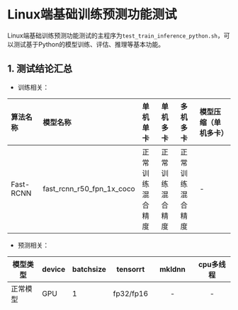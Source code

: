 # Linux端基础训练预测功能测试

Linux端基础训练预测功能测试的主程序为`test_train_inference_python.sh`，可以测试基于Python的模型训练、评估、推理等基本功能。


## 1. 测试结论汇总

- 训练相关：

| 算法名称 | 模型名称 | 单机单卡 | 单机多卡 | 多机多卡 | 模型压缩（单机多卡） |
|  :----  |   :----  |    :----  |  :----   |  :----   |  :----   |
|  Fast-RCNN  | fast_rcnn_r50_fpn_1x_coco | 正常训练 <br> 混合精度 | 正常训练 <br> 混合精度 | 正常训练 <br> 混合精度 | - |


- 预测相关：

| 模型类型 |device | batchsize | tensorrt | mkldnn | cpu多线程 |
|  ----   |  ---- |   ----   |  :----:  |   :----:   |  :----:  |
| 正常模型 | GPU | 1 | fp32/fp16 | - | - |
| 正常模型 | CPU | 1 | - | fp32/fp16 | 支持 |

## 2. 测试流程

运行环境配置请参考[文档](./install.md)的内容配置 TIPC 的运行环境。

### 2.1 安装依赖
- 安装PaddlePaddle >= 2.2
- 安装PaddleDetection依赖
    ```
    pip install -r ./requirements.txt
    pip install -r ./test_tipc/requirements.txt
    ```
- 安装autolog（规范化日志输出工具）
    ```
    git clone https://github.com/LDOUBLEV/AutoLog
    cd AutoLog
    pip install -r ./requirements.txt
    python setup.py bdist_wheel
    pip install ./dist/auto_log-1.0.0-py3-none-any.whl
    ```


### 2.2 功能测试
先运行`prepare.sh`准备数据和模型，然后运行`test_train_inference_python.sh`进行测试，最终在```test_tipc/output```目录下生成`python_infer_*.log`格式的日志文件，
以 fast_rcnn_r50_fpn_1x_coco 为例。

`test_train_inference_python.sh`包含4种运行模式，每种模式的运行数据不同，分别用于测试速度和精度，分别是：

- 模式1：lite_train_infer，使用少量数据训练，用于快速验证训练到预测的走通流程，不验证精度和速度；
```shell
bash test_tipc/prepare.sh ./test_tipc/configs/fast_rcnn_r50_fpn_1x_coco.txt 'lite_train_infer'
bash test_tipc2/test_train_inference_python.sh ./test_tipc/configs/fast_rcnn_r50_fpn_1x_coco.txt 'lite_train_infer'
```

- 模式2：whole_infer，使用少量数据训练，一定量数据预测，用于验证训练后的模型执行预测，预测速度是否合理；
```shell
bash test_tipc/prepare.sh ./test_tipc/configs/fast_rcnn_r50_fpn_1x_coco.txt  'whole_infer'
bash test_tipc2/test_train_inference_python.sh ./test_tipc/configs/fast_rcnn_r50_fpn_1x_coco.txt 'whole_infer'
```

- 模式3：whole_train_infer，CE： 全量数据训练，全量数据预测，验证模型训练精度，预测精度，预测速度；
```shell
bash test_tipc/prepare.sh ./test_tipc/configs/fast_rcnn_r50_fpn_1x_coco.txt 'whole_train_infer'
bash test_tipc/test_train_inference_python.sh ./test_tipc/configs/fast_rcnn_r50_fpn_1x_coco.txt 'whole_train_infer'
```

- 模式4：infer，不训练，全量数据预测，走通开源模型评估、动转静，检查inference model预测时间和精度;
```shell
bash test_tipc/prepare.sh ./test_tipc/configs/fast_rcnn_r50_fpn_1x_coco.txt 'infer'
bash test_tipc/test_train_inference_python.sh ./test_tipc/configs/fast_rcnn_r50_fpn_1x_coco.txt 'infer'
```

运行相应指令后，在`test_tipc/output`文件夹下自动会保存运行日志。如'lite_train_infer'模式下，会运行训练+推理的链条，因此，在`test_tipc/output`文件夹有以下文件：
```
test_tipc/output/
|- results.log    # 运行指令状态的日志
|- norm_train_gpus_0_autocast_null/  # GPU 0号卡上正常训练的训练日志和模型保存文件夹
|- pact_train_gpus_0_autocast_null/  # GPU 0号卡上量化训练的训练日志和模型保存文件夹
......
|- python_infer_cpu_usemkldnn_True_threads_1_precision_fluid_batchsize_1.log  # CPU 上开启 Mkldnn 线程数设置为 1，测试 batch_size=1 条件下的预测运行日志
|- python_infer_gpu_precision_trt_fp16_batchsize_1.log # GPU上开启TensorRT，测试 batch_size=1 的半精度预测日志
......
```

其中`results.log`中包含了每条指令的运行状态，如果运行成功会输出：
```
Run successfully with command - python3.7 tools/train.py -c configs/fast_rcnn/fast_rcnn_r50_fpn_1x_coco.yml -o use_gpu=True save_dir=./test_tipc/output/norm_train_gpus_0_autocast_null epoch=1 pretrain_weights=https://paddledet.bj.bcebos.com/models/yolov3_darknet53_270e_coco.pdparams TrainReader.batch_size=2 filename=yolov3_darknet53_270e_coco  !
Run successfully with command - python3.7 tools/eval.py -c configs/fast_rcnn/fast_rcnn_r50_fpn_1x_coco.yml -o weights=./test_tipc/output/norm_train_gpus_0_autocast_null/fast_rcnn_r50_fpn_1x_coco/model_final.pdparams use_gpu=True  !
......
```
如果运行失败，会输出：
```
Run failed with command - python3.7 tools/train.py -c configs/fast_rcnn/fast_rcnn_r50_fpn_1x_coco.yml -o use_gpu=True save_dir=./test_tipc/output/norm_train_gpus_0_autocast_null epoch=1 pretrain_weights=https://paddledet.bj.bcebos.com/models/yolov3_darknet53_270e_coco.pdparams TrainReader.batch_size=2 filename=yolov3_darknet53_270e_coco  !
Run failed with command - python3.7 tools/eval.py -c configs/fast_rcnn/fast_rcnn_r50_fpn_1x_coco.yml -o weights=./test_tipc/output/norm_train_gpus_0_autocast_null/fast_rcnn_r50_fpn_1x_coco/model_final.pdparams use_gpu=True  !
......
```
可以很方便的根据`results_python.log`中的内容判定哪一个指令运行错误。


### 2.3 精度测试

使用compare_results.py脚本比较模型预测的结果是否符合预期，主要步骤包括：
- 提取日志中的预测坐标；
- 从本地文件中提取保存好的坐标结果；
- 比较上述两个结果是否符合精度预期，误差大于设置阈值时会报错。

#### 使用方式
运行命令：
```shell
python3.7 test_tipc/compare_results.py --gt_file=./test_tipc/results/python_*.txt  --log_file=./test_tipc/output/python_*.log --atol=1e-3 --rtol=1e-3
```

参数介绍：  
- gt_file：指向事先保存好的预测结果路径，支持*.txt 结尾，会自动索引*.txt 格式的文件，文件默认保存在 test_tipc/result/ 文件夹下
- log_file: 指向运行 test_tipc/test_train_inference_python.sh 脚本的 infer 模式保存的预测日志，预测日志中打印的有预测结果，比如：文本框，预测文本，类别等等，同样支持 python_infer_*.log格式传入
- atol: 设置的绝对误差
- rtol: 设置的相对误差


## 3. 更多教程
本文档为功能测试用，更丰富的训练预测使用教程请参考：  
[模型训练](../../docs/tutorials/GETTING_STARTED_cn.md)  
[预测部署](../../deploy/README.md)
